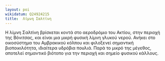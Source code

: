 ```yaml
---
layout: poi
wikidatum: Q24924215
title:  Λίμνη Σαλτίνη
---
```


Η λίμνη Σαλτίνη βρίσκεται κοντά στο αεροδρόμιο του Ακτίου, στην περιοχή της Βόνιτσας, και είναι μια μικρή φυσική λίμνη γλυκού νερού. Ανήκει στο οικοσύστημα του Αμβρακικού κόλπου και φιλοξενεί σημαντική βιοποικιλότητα, ιδιαίτερα υδρόβια πουλιά. Παρά το μικρό της μέγεθος, αποτελεί σημαντικό βιότοπο για την περιοχή και σημείο φυσικού κάλλους.
